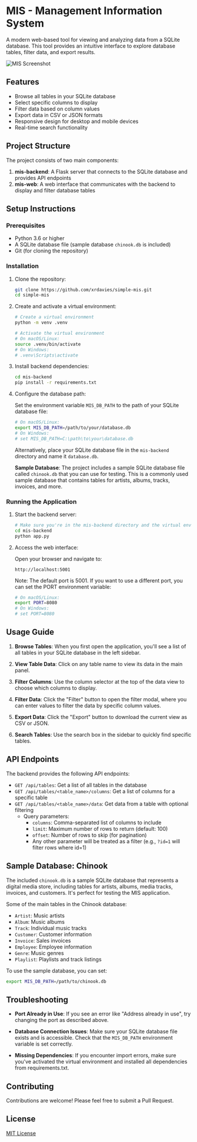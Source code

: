 # MIS - Management Information System

A modern web-based tool for viewing and analyzing data from a SQLite database. This tool provides an intuitive interface to explore database tables, filter data, and export results.

![MIS Screenshot](https://via.placeholder.com/800x450.png?text=MIS+Management+Information+System)

## Features

- Browse all tables in your SQLite database
- Select specific columns to display
- Filter data based on column values
- Export data in CSV or JSON formats
- Responsive design for desktop and mobile devices
- Real-time search functionality

## Project Structure

The project consists of two main components:

1. **mis-backend**: A Flask server that connects to the SQLite database and provides API endpoints
2. **mis-web**: A web interface that communicates with the backend to display and filter database tables

## Setup Instructions

### Prerequisites

- Python 3.6 or higher
- A SQLite database file (sample database `chinook.db` is included)
- Git (for cloning the repository)

### Installation

1. Clone the repository:
   ```bash
   git clone https://github.com/xrdavies/simple-mis.git
   cd simple-mis
   ```

2. Create and activate a virtual environment:
   ```bash
   # Create a virtual environment
   python -m venv .venv
   
   # Activate the virtual environment
   # On macOS/Linux:
   source .venv/bin/activate
   # On Windows:
   # .venv\Scripts\activate
   ```

3. Install backend dependencies:
   ```bash
   cd mis-backend
   pip install -r requirements.txt
   ```

4. Configure the database path:
    
    Set the environment variable `MIS_DB_PATH` to the path of your SQLite database file:
    ```bash
    # On macOS/Linux:
    export MIS_DB_PATH=/path/to/your/database.db
    # On Windows:
    # set MIS_DB_PATH=C:\path\to\your\database.db
    ```
    
    Alternatively, place your SQLite database file in the `mis-backend` directory and name it `database.db`.
    
    **Sample Database**: The project includes a sample SQLite database file called `chinook.db` that you can use for testing. This is a commonly used sample database that contains tables for artists, albums, tracks, invoices, and more.

### Running the Application

1. Start the backend server:
   ```bash
   # Make sure you're in the mis-backend directory and the virtual environment is activated
   cd mis-backend
   python app.py
   ```

2. Access the web interface:
   
   Open your browser and navigate to:
   ```
   http://localhost:5001
   ```

   Note: The default port is 5001. If you want to use a different port, you can set the PORT environment variable:
   ```bash
   # On macOS/Linux:
   export PORT=8080
   # On Windows:
   # set PORT=8080
   ```

## Usage Guide

1. **Browse Tables**: When you first open the application, you'll see a list of all tables in your SQLite database in the left sidebar.

2. **View Table Data**: Click on any table name to view its data in the main panel.

3. **Filter Columns**: Use the column selector at the top of the data view to choose which columns to display.

4. **Filter Data**: Click the "Filter" button to open the filter modal, where you can enter values to filter the data by specific column values.

5. **Export Data**: Click the "Export" button to download the current view as CSV or JSON.

6. **Search Tables**: Use the search box in the sidebar to quickly find specific tables.

## API Endpoints

The backend provides the following API endpoints:

- `GET /api/tables`: Get a list of all tables in the database
- `GET /api/tables/<table_name>/columns`: Get a list of columns for a specific table
- `GET /api/tables/<table_name>/data`: Get data from a table with optional filtering
  - Query parameters:
    - `columns`: Comma-separated list of columns to include
    - `limit`: Maximum number of rows to return (default: 100)
    - `offset`: Number of rows to skip (for pagination)
    - Any other parameter will be treated as a filter (e.g., `?id=1` will filter rows where id=1)

## Sample Database: Chinook

The included `chinook.db` is a sample SQLite database that represents a digital media store, including tables for artists, albums, media tracks, invoices, and customers. It's perfect for testing the MIS application.

Some of the main tables in the Chinook database:

- `Artist`: Music artists
- `Album`: Music albums
- `Track`: Individual music tracks
- `Customer`: Customer information
- `Invoice`: Sales invoices
- `Employee`: Employee information
- `Genre`: Music genres
- `Playlist`: Playlists and track listings

To use the sample database, you can set:
```bash
export MIS_DB_PATH=/path/to/chinook.db
```

## Troubleshooting

- **Port Already in Use**: If you see an error like "Address already in use", try changing the port as described above.

- **Database Connection Issues**: Make sure your SQLite database file exists and is accessible. Check that the `MIS_DB_PATH` environment variable is set correctly.

- **Missing Dependencies**: If you encounter import errors, make sure you've activated the virtual environment and installed all dependencies from requirements.txt.

## Contributing

Contributions are welcome! Please feel free to submit a Pull Request.

## License

[MIT License](LICENSE)
